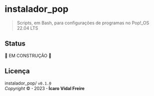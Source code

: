 # instalador_pop
> Scripts, em Bash, para configurações de programas no Pop!_OS 22.04 LTS

## Status
:construction: EM CONSTRUÇÃO :construction:

## Licença
instalador_pop/ `v0.1.0` </br> 
_Copyright_ :copyright: **⋅** 2023 **⋅** **Ícaro Vidal Freire** <br>

